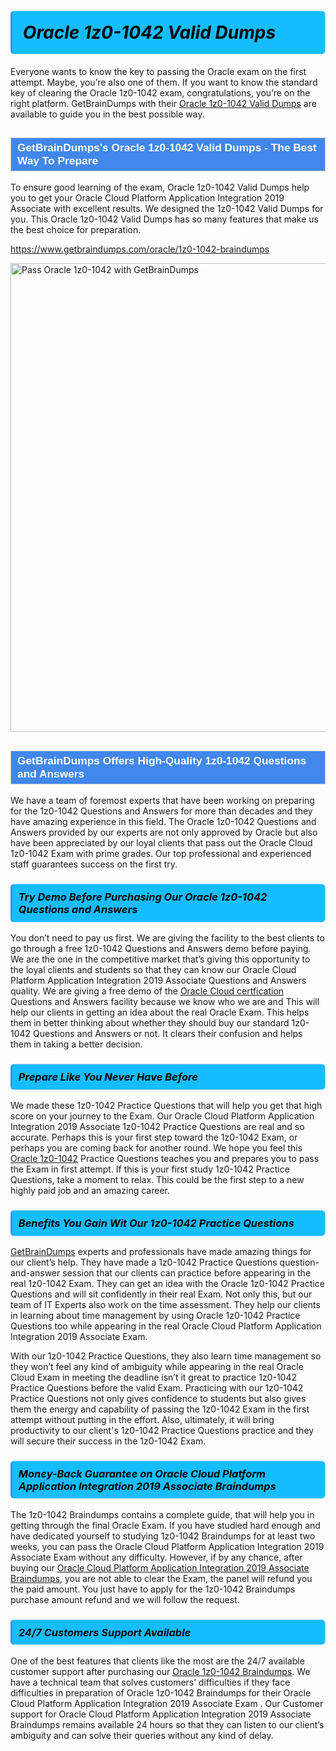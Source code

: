 <h1><strong><span style="display: block; color: #000000; background: #14BDFF; border: 0.5px solid #AED6F1; border-left: 3px solid #3498DB; padding: .6em; border-radius: 6px;">                     <em>Oracle 1z0-1042 <span class="exam_variation">Valid Dumps</span> </em>                </span></strong>            </h1>                        <p>Everyone wants to know the key to passing the Oracle exam on the first attempt. Maybe, you’re also one of them. If you want to know the standard key of             clearing the Oracle 1z0-1042 exam, congratulations, you’re on the right platform. GetBrainDumps with their             <a href="https://www.getbraindumps.com/oracle/1z0-1042-braindumps">Oracle 1z0-1042 <span class="exam_variation">Valid Dumps</span></a> are available to guide you in the best possible way.</p>                        <h2 style="background: #4287ec; border: 1px solid #cccccc; padding: 5px 10px;">                <span style="color: #ffffff;">                    <span style="font-size: 11pt;">                        <span style="line-height: normal;">                            <span style="font-family: Calibri,sans-serif;">                                <strong>                                    <span style="font-size: 13.0pt;">GetBrainDumps's Oracle 1z0-1042 <span class="exam_variation">Valid Dumps</span> - The Best Way To Prepare</span>                                </strong>                            </span>                        </span>                    </span>                </span>            </h2>                        <p>To ensure good learning of the exam,  Oracle 1z0-1042 <span class="exam_variation">Valid Dumps</span> help you to get your Oracle Cloud Platform Application Integration 2019 Associate with excellent results.             We designed the 1z0-1042 <span class="exam_variation">Valid Dumps</span> for you. This Oracle 1z0-1042 <span class="exam_variation">Valid Dumps</span> has so many features that make us the best choice for preparation.</p>                        <p><a href="https://www.getbraindumps.com/oracle/1z0-1042-braindumps">https://www.getbraindumps.com/oracle/1z0-1042-braindumps</a></p>                        <p><a href="https://www.getbraindumps.com/"><img src="https://www.getbraindumps.com/images/get-updated-exam-questions-with-discount-getbraindumps.jpg" class="postImage" alt="Pass Oracle 1z0-1042 with GetBrainDumps" width="750"></a></p>                            <h2 style="background: #4287ec; border: 1px solid #cccccc; padding: 5px 10px;">                <span style="color: #ffffff;">                    <span style="font-size: 11pt;">                        <span style="line-height: normal;">                            <span style="font-family: Calibri,sans-serif;">                                <strong>                                    <span style="font-size: 13.0pt;">GetBrainDumps Offers High-Quality 1z0-1042 <span class="exam_variation2">Questions and Answers</span></span>                                </strong>                            </span>                        </span>                    </span>                </span>            </h2>                        <p>We have a team of foremost experts that have been working on preparing for the 1z0-1042 <span class="exam_variation2">Questions and Answers</span>  for more than decades and they have             amazing experience in this field. The Oracle 1z0-1042 <span class="exam_variation2">Questions and Answers</span> provided by our experts are not only approved by Oracle but also have been             appreciated by our loyal clients that pass out the Oracle Cloud  1z0-1042 Exam with prime grades. Our top professional and             experienced staff guarantees success on the first try.</p>                        <h3>                <strong>                    <span style="display: block; color: #000000; background: #14BDFF; border: 0.5px solid #AED6F1; border-left: 3px solid #3498DB; padding: .6em; border-radius: 6px;">                        <em>Try Demo Before Purchasing Our Oracle 1z0-1042 <span class="exam_variation2">Questions and Answers</span></em>                    </span>                </strong>            </h3>                        <p>You don’t need to pay us first. We are giving the facility to the best clients to go through a free 1z0-1042 <span class="exam_variation2">Questions and Answers</span> demo before paying.             We are the one in the competitive market that’s giving this opportunity to the loyal clients and students so that they can know our             Oracle Cloud Platform Application Integration 2019 Associate <span class="exam_variation2">Questions and Answers</span> quality. We are giving a free demo of the <a href="https://www.getbraindumps.com/oracle/oracle-cloud-braindumps.html">Oracle Cloud  certfication</a> <span class="exam_variation2">Questions and Answers</span> facility             because we know who we are and This will help our clients in getting an idea about the real Oracle Exam. This helps them in better thinking             about whether they should buy our standard 1z0-1042 <span class="exam_variation2">Questions and Answers</span> or not. It clears their confusion and helps them in taking a better decision.</p>                        <h3>                <strong>                    <span style="display: block; color: #000000; background: #14BDFF; border: 0.5px solid #AED6F1; border-left: 3px solid #3498DB; padding: .6em; border-radius: 6px;">                        <em>Prepare Like You Never Have Before</em>                    </span>                </strong>            </h3>                        <p>We made these 1z0-1042 <span class="exam_variation3">Practice Questions</span> that will help you get that high score on your journey to the Exam. Our Oracle Cloud Platform Application Integration 2019 Associate 1z0-1042 <span class="exam_variation3">Practice Questions</span>             are real and so accurate. Perhaps this is your first step toward the 1z0-1042 Exam, or perhaps you are coming back for another round. We hope             you feel this <a href="https://www.getbraindumps.com/oracle-braindumps.html">Oracle 1z0-1042</a> <span class="exam_variation3">Practice Questions</span> teaches you and prepares you to pass the Exam in first attempt. If this is your first study             1z0-1042 <span class="exam_variation3">Practice Questions</span>, take a moment to relax. This could be the first step to a new highly paid job and an amazing career.</p>                        <h3>                <strong>                    <span style="display: block; color: #000000; background: #14BDFF; border: 0.5px solid #AED6F1; border-left: 3px solid #3498DB; padding: .6em; border-radius: 6px;">                        <em>Benefits You Gain Wit Our 1z0-1042 <span class="exam_variation3">Practice Questions</span></em>                    </span>                </strong>            </h3>                        <p><a href="https://www.getbraindumps.com/">GetBrainDumps</a> experts and professionals have made amazing things for our client’s help. They have made a 1z0-1042 <span class="exam_variation3">Practice Questions</span> question-and-answer session that             our clients can practice before appearing in the real 1z0-1042 Exam. They can get an idea with the  Oracle 1z0-1042 <span class="exam_variation3">Practice Questions</span> and will             sit confidently in their real Exam. Not only this, but our team of IT Experts also work on the time assessment. They help our clients in learning about             time management by using Oracle 1z0-1042 <span class="exam_variation3">Practice Questions</span>  too while appearing in the real Oracle Cloud Platform Application Integration 2019 Associate Exam. </p>                        <p>With our 1z0-1042 <span class="exam_variation3">Practice Questions</span>, they also learn time management so they won’t feel any kind of ambiguity while appearing in the real             Oracle Cloud  Exam in meeting the deadline isn’t it great to practice 1z0-1042 <span class="exam_variation3">Practice Questions</span> before the valid Exam. Practicing with             our 1z0-1042 <span class="exam_variation3">Practice Questions</span> not only gives confidence to students but also gives them the energy and capability of passing the 1z0-1042 Exam in the first             attempt without putting in the effort. Also, ultimately, it will bring productivity to our client's 1z0-1042 <span class="exam_variation3">Practice Questions</span> practice and they will             secure their success in the 1z0-1042 Exam.</p>                        <h3>                <strong>                    <span style="display: block; color: #000000; background: #14BDFF; border: 0.5px solid #AED6F1; border-left: 3px solid #3498DB; padding: .6em; border-radius: 6px;">                        <em>Money-Back Guarantee on Oracle Cloud Platform Application Integration 2019 Associate <span class="exam_variation4">Braindumps</span></em>                    </span>                </strong>            </h3>                        <p>The 1z0-1042 <span class="exam_variation4">Braindumps</span> contains a complete guide, that will help you in getting through the final Oracle Exam. If you have studied hard enough and have             dedicated yourself to studying 1z0-1042 <span class="exam_variation4">Braindumps</span> for at least two weeks, you can pass the Oracle Cloud Platform Application Integration 2019 Associate Exam without any difficulty. However,             if by any chance, after buying our <a href="https://www.getbraindumps.com/oracle/1z0-1042-braindumps">Oracle Cloud Platform Application Integration 2019 Associate <span class="exam_variation4">Braindumps</span></a>, you are not able to clear the Exam, the panel will refund you the paid amount.             You just have to apply for the 1z0-1042 <span class="exam_variation4">Braindumps</span> purchase amount refund and we will follow the request.</p>                        <h3>                <strong>                    <span style="display: block; color: #000000; background: #14BDFF; border: 0.5px solid #AED6F1; border-left: 3px solid #3498DB; padding: .6em; border-radius: 6px;">                        <em>24/7 Customers Support Available</em>                    </span>                </strong>            </h3>                        <p>One of the best features that clients like the most are the 24/7 available customer support after purchasing our <a href="https://www.getbraindumps.com/oracle/1z0-1042-braindumps">Oracle 1z0-1042 <span class="exam_variation4">Braindumps</span></a>.             We have a technical team that solves customers’ difficulties if they face difficulties in preparation of Oracle 1z0-1042 <span class="exam_variation4">Braindumps</span> for             their Oracle Cloud Platform Application Integration 2019 Associate Exam . Our Customer support for Oracle Cloud Platform Application Integration 2019 Associate <span class="exam_variation4">Braindumps</span> remains available 24 hours so that they can listen to our             client’s ambiguity and can solve their queries without any kind of delay.</p>                    
